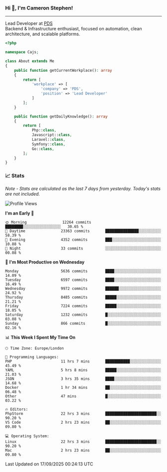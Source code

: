 ### Hi 👋, I'm Cameron Stephen!

---

Lead Developer at [PDS](https://prindatasolutions.co.uk)  
Backend & Infrastructure enthusiast, focused on automation, clean architecture, and scalable platforms.


```php
<?php

namespace Cajs;

class About extends Me
{
    public function getCurrentWorkplace(): array
    {
        return [
            'workplace' => [
                'company' => 'PDS',
                'position' => 'Lead Developer'
            ]
        ];
    }

    public function getDailyKnowledge(): array
    {
        return [
            Php::class,
            Javascript::class,
            Laravel::class,
            Symfony::class,
            Go::class,
        ];
    }
}
```

### 📈 Stats
<p><em>Note - Stats are calculated as the last 7 days from yesterday. Today's stats are not included.</em></p>


<!--START_SECTION:waka-->
![Profile Views](http://img.shields.io/badge/Profile%20Views-0-blue)

**I'm an Early 🐤** 

```text
🌞 Morning                12264 commits       ████████░░░░░░░░░░░░░░░░░   30.65 % 
🌆 Daytime                23363 commits       ███████████████░░░░░░░░░░   58.39 % 
🌃 Evening                4352 commits        ███░░░░░░░░░░░░░░░░░░░░░░   10.88 % 
🌙 Night                  33 commits          ░░░░░░░░░░░░░░░░░░░░░░░░░   00.08 % 
```
📅 **I'm Most Productive on Wednesday** 

```text
Monday                   5636 commits        ████░░░░░░░░░░░░░░░░░░░░░   14.09 % 
Tuesday                  6597 commits        ████░░░░░░░░░░░░░░░░░░░░░   16.49 % 
Wednesday                9972 commits        ██████░░░░░░░░░░░░░░░░░░░   24.92 % 
Thursday                 8485 commits        █████░░░░░░░░░░░░░░░░░░░░   21.21 % 
Friday                   7224 commits        █████░░░░░░░░░░░░░░░░░░░░   18.05 % 
Saturday                 1232 commits        █░░░░░░░░░░░░░░░░░░░░░░░░   03.08 % 
Sunday                   866 commits         █░░░░░░░░░░░░░░░░░░░░░░░░   02.16 % 
```


📊 **This Week I Spent My Time On** 

```text
🕑︎ Time Zone: Europe/London

💬 Programming Languages: 
PHP                      11 hrs 7 mins       ███████████░░░░░░░░░░░░░░   45.49 % 
YAML                     5 hrs 8 mins        █████░░░░░░░░░░░░░░░░░░░░   21.03 % 
JSON                     3 hrs 35 mins       ████░░░░░░░░░░░░░░░░░░░░░   14.68 % 
Docker                   1 hr 34 mins        ██░░░░░░░░░░░░░░░░░░░░░░░   06.48 % 
Other                    47 mins             █░░░░░░░░░░░░░░░░░░░░░░░░   03.22 % 

🔥 Editors: 
PhpStorm                 22 hrs 3 mins       ███████████████████████░░   90.20 % 
VS Code                  2 hrs 23 mins       ██░░░░░░░░░░░░░░░░░░░░░░░   09.80 % 

💻 Operating System: 
Linux                    22 hrs 3 mins       ███████████████████████░░   90.20 % 
Mac                      2 hrs 23 mins       ██░░░░░░░░░░░░░░░░░░░░░░░   09.80 % 
```


 Last Updated on 17/09/2025 00:24:13 UTC
<!--END_SECTION:waka-->
